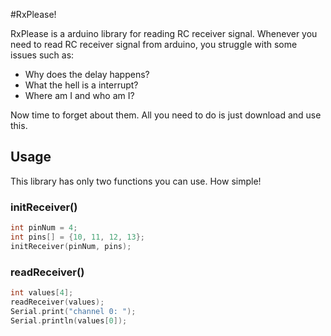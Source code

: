 #RxPlease!

RxPlease is a arduino library for reading RC receiver signal.
Whenever you need to read RC receiver signal from arduino, you struggle with some issues such as:
* Why does the delay happens?
* What the hell is a interrupt?
* Where am I and who am I?

Now time to forget about them. All you need to do is just download and use this.

## Usage
This library has only two functions you can use. How simple!

### initReceiver()
```c
int pinNum = 4;
int pins[] = {10, 11, 12, 13};
initReceiver(pinNum, pins);
```

### readReceiver()
```c
int values[4];
readReceiver(values);
Serial.print("channel 0: ");
Serial.println(values[0]);
```
